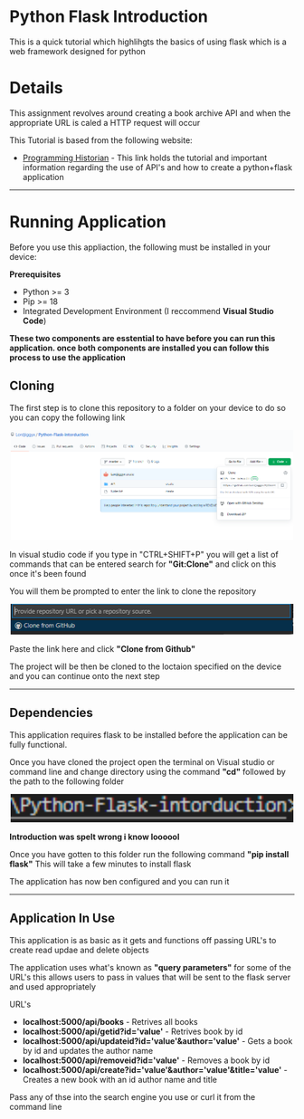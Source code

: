 # Python Flask Introduction

This is a quick tutorial which highlihgts the basics of using flask which is a web framework designed for python


# Details

This assignment revolves around creating a book archive API and when the appropriate URL is caled a HTTP request will occur

This Tutorial is based from the following website:

* [Programming Historian](https://programminghistorian.org/en/lessons/creating-apis-with-python-and-flask) - This link holds the tutorial and important information regarding the use of API's and how to create a python+flask application


___

# Running Application

Before you use this appliaction, the following must be installed in your device:

**Prerequisites**
* Python >= 3 
* Pip >= 18
* Integrated Development Environment (I reccommend __Visual Studio Code__)

**These two components are esstential to have before you can run this application. once both components are installed you can follow this process to use the application**

## Cloning

The first step is to clone this repository to a folder on your device to do so you can copy the following link

<p align="center">
<img src="Images\image1.PNG" width="500">
<p>

In visual studio code if you type in "CTRL+SHIFT+P" you will get a list of commands that can be entered search for **"Git:Clone"** and click on this once it's been found

You will them be prompted to enter the link to clone the repository 

<p align="center">
<img src="Images\image2.PNG" width="500">
<p>

Paste the link here and click **"Clone from Github"**

The project will be then be cloned to the loctaion specified on the device and you can continue onto the next step

____


## Dependencies

This application requires flask to be installed before the application can be fully functional.

Once you have cloned the project open the terminal on Visual studio or command line and change directory using the command **"cd"** followed by the path to the following folder


<p align="center">
<img src="Images\image3.PNG" width="500">
<p>

**Introduction was spelt wrong i know loooool**

Once you have gotten to this folder run the following command **"pip install flask"**
This will take a few minutes to install flask

The application has now ben configured and you can run it

___

## Application In Use

This application is as basic as it gets and functions off passing URL's to create read updae and delete objects

The application uses what's known as **"query parameters"** for some of the URL's this allows users to pass in values that will be sent to the flask server and used appropriately 

URL's

* **localhost:5000/api/books** - Retrives all books
* **localhost:5000/api/getid?id='value'** - Retrives book by id
* **localhost:5000/api/updateid?id='value'&author='value'** - Gets a book by id and updates the author name 
* **localhost:5000/api/removeid?id='value'** - Removes a book by id 
* **localhost:5000/api/create?id='value'&author='value'&title='value'** - Creates a new book with an id author name and title


Pass any of thse into the search engine you use or curl it from the command line